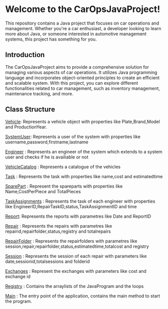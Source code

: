 

# **Welcome to the CarOpsJavaProject!**
This repository contains a Java project that focuses on car operations and management. Whether you're a car enthusiast, a developer looking to learn more about Java, or someone interested in automotive management systems, this project has something for you.

## **Introduction**

The CarOpsJavaProject aims to provide a comprehensive solution for managing various aspects of car operations. It utilizes Java programming language and incorporates object-oriented principles to create an efficient and scalable system. With this project, you can explore different functionalities related to car management, such as inventory management, maintenance tracking, and more.

## **Class Structure**
[Vehicle](https://github.com/iis22023/CarOpsJavaProject/blob/main/src/CarOps/Vehicle.java): Represents a vehicle object with properties like Plate,Brand,Model and ProductionYear.

[SystemUser](https://github.com/iis22023/CarOpsJavaProject/blob/main/src/CarOps/SystemUser.java): Represents a user of the system with properties like username,password,firstname,lastname

[Engineer](https://github.com/iis22023/CarOpsJavaProject/blob/main/src/CarOps/Engineer.java) : Represents an engineer of the system which extends to a system user and checks if he is availiable or not

[VehicleCatalog](https://github.com/iis22023/CarOpsJavaProject/blob/main/src/CarOps/VehicleCatalog.java) : Represents a catalogue of the vehicles

[Task](https://github.com/iis22023/CarOpsJavaProject/blob/main/src/CarOps/Task.java) : Represents the task  with properties like name,cost and estimatedtime

[SparePart](https://github.com/iis22023/CarOpsJavaProject/blob/main/src/CarOps/SparePart.java) : Represent the spareparts with properties like Name,CostPerPiece and TotalPieces

[TaskAssignments](https://github.com/iis22023/CarOpsJavaProject/blob/main/src/CarOps/TaskAssignment.java) : Represents the task of each engineer with properties like EngineerID,RepairTaskID,status,TaskAssignmentID and time

[Report](https://github.com/iis22023/CarOpsJavaProject/blob/main/src/CarOps/Report.java): Represents the reports with parametres like Date and ReportID

[Repair](https://github.com/iis22023/CarOpsJavaProject/blob/main/src/CarOps/Repair.java) : Represents the repairs with parametres like repairid,repairfolder,status,registry and totalrepairs

[RepairFolder](https://github.com/iis22023/CarOpsJavaProject/blob/main/src/CarOps/RepairFolder.java) : Represents the repairfolders with parametres like session,repair,repairfolder,status,estimatedtime,totalcost and registry

[Session](https://github.com/iis22023/CarOpsJavaProject/blob/main/src/CarOps/Session.java) : Represents the session of each repair with parameters like date,sessionid,totalsessions and folderid

[Exchanges](https://github.com/iis22023/CarOpsJavaProject/blob/main/src/CarOps/Exchanges.java) : Represent the exchanges with parameters like cost and exchange id

[Registry](https://github.com/iis22023/CarOpsJavaProject/blob/main/src/CarOps/Registry.java) : Contains the arraylists of the JavaProgram and the loops

[Main](https://github.com/iis22023/CarOpsJavaProject/blob/main/src/CarOps/Main.java) : The entry point of the application, contains the main method to start the program.
